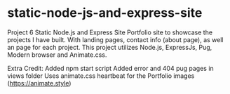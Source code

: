 # static-node-js-and-express-site
Project 6 Static Node.js and Express Site
Portfolio site to showcase the projects I have built. With landing pages, contact info (about page), as well an page for each project.
This project utilizes Node.js, ExpressJs, Pug, Modern browser and Animate.css.


Extra Credit:
Added npm start script
Added error and 404 pug pages in views folder
Uses animate.css heartbeat for the Portfolio images (https://animate.style)